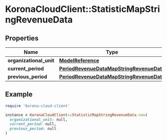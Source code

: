 # KoronaCloudClient::StatisticMapStringRevenueData

## Properties

| Name | Type | Description | Notes |
| ---- | ---- | ----------- | ----- |
| **organizational_unit** | [**ModelReference**](ModelReference.md) |  | [optional] |
| **current_period** | [**PeriodRevenueDataMapStringRevenueData**](PeriodRevenueDataMapStringRevenueData.md) |  | [optional] |
| **previous_period** | [**PeriodRevenueDataMapStringRevenueData**](PeriodRevenueDataMapStringRevenueData.md) |  | [optional] |

## Example

```ruby
require 'korona-cloud-client'

instance = KoronaCloudClient::StatisticMapStringRevenueData.new(
  organizational_unit: null,
  current_period: null,
  previous_period: null
)
```

